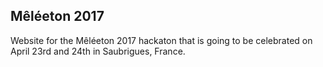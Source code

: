 Mêléeton 2017
-------------------------

Website for the Mêléeton 2017 hackaton that is going to be celebrated on April 23rd and 24th in Saubrigues, France.